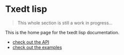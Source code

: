 # Txedt lisp

> This whole section is still a work in progress...

This is the home page for the txedt lisp documentation.

- [check out the API](api/home.md)
- [check out the examples](examples/home.md)
